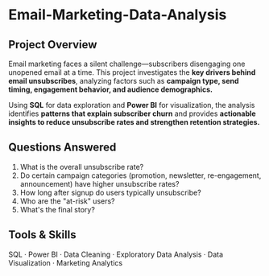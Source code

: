 # Email-Marketing-Data-Analysis

## Project Overview

Email marketing faces a silent challenge—subscribers disengaging one unopened email at a time. This project investigates the **key drivers behind email unsubscribes**, analyzing factors such as **campaign type, send timing, engagement behavior, and audience demographics.**

Using **SQL** for data exploration and **Power BI** for visualization, the analysis identifies **patterns that explain subscriber churn** and provides **actionable insights to reduce unsubscribe rates and strengthen retention strategies.**

## Questions Answered

1. What is the overall unsubscribe rate?
2. Do certain campaign categories (promotion, newsletter, re-engagement, announcement) have higher unsubscribe rates?
3. How long after signup do users typically unsubscribe?
4. Who are the "at-risk" users?
5. What's the final story?

## Tools & Skills

SQL · Power BI · Data Cleaning · Exploratory Data Analysis · Data Visualization · Marketing Analytics
